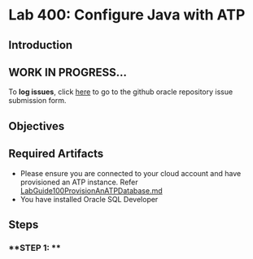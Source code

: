 # Lab 400: Configure Java with ATP
## Introduction

## WORK IN PROGRESS...

To **log issues**, click [here](https://github.com/oracle/learning-library/issues/new) to go to the github oracle repository issue submission form.

## Objectives

## Required Artifacts

- Please ensure you are connected to your cloud account and have provisioned an ATP instance. Refer <a href="./LabGuide100ProvisionAnATPDatabase.md" target="_blank">LabGuide100ProvisionAnATPDatabase.md</a>
- You have installed Oracle SQL Developer

## Steps

### **STEP 1: **
